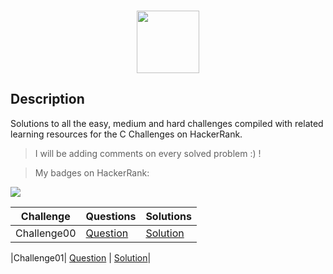 <p align="center">  
	<br>
	<a href="https://www.hackerrank.com/Alaamimi">
        <img height=100 src="https://d3keuzeb2crhkn.cloudfront.net/hackerrank/assets/styleguide/logo_wordmark-f5c5eb61ab0a154c3ed9eda24d0b9e31.svg"> 
    	</a>
	<br>
</p>

## Description
Solutions to all the easy, medium and hard challenges compiled with related learning resources for the C Challenges on HackerRank.

> I will be adding comments on every solved problem :) ! 

> My badges on HackerRank:

<img src="https://github.com/Alaamimi/HackerRank_C/blob/master/Ressources/Capture.PNG">

|Challenge|Questions|Solutions|
|---|---|---|
|Challenge00|  [Question](https://www.hackerrank.com/challenges/hello-world-c/problem)|  [Solution](https://github.com/Alaamimi/HackerRank_C/blob/master/challenge00/Hello_World_in_C.c)|

|Challenge01|  [Question](https://www.hackerrank.com/challenges/playing-with-characters/problem?isFullScreen=true) | [Solution](https://github.com/Alaamimi/HackerRank_C/blob/master/challenge01/challenge01.c)|